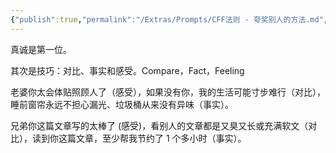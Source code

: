 ```yaml
---
{"publish":true,"permalink":"/Extras/Prompts/CFF法则 - 夸奖别人的方法.md","aliases":"CFF","title":"CFF法则 - 夸奖别人的方法","created":"2022-08-14","modified":"2024-05-30","tags":["review"],"cssclasses":""}
---
```



真诚是第一位。

其次是技巧：对比、事实和感受。Compare，Fact，Feeling

老婆你太会体贴照顾人了（感受），如果没有你，我的生活可能寸步难行（对比），睡前窗帘永远不担心漏光、垃圾桶从来没有异味（事实）。

兄弟你这篇文章写的太棒了 (感受)，看别人的文章都是又臭又长或充满软文（对比），读到你这篇文章，至少帮我节约了 1 个多小时（事实）。
